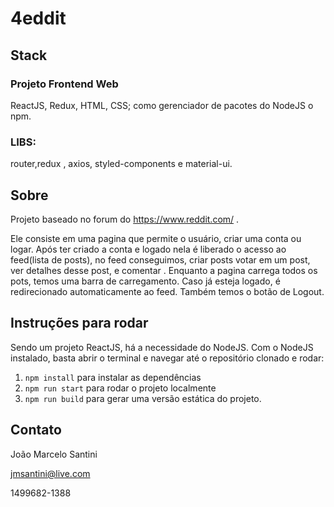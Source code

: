 # 4eddit

## Stack
### Projeto Frontend Web

ReactJS, Redux, HTML, CSS; como gerenciador de pacotes do NodeJS o npm.

### LIBS:
router,redux , axios, styled-components e material-ui.

## Sobre
Projeto baseado no forum do https://www.reddit.com/ .

Ele consiste em uma pagina que permite o usuário, criar uma conta ou logar. 
Após ter criado a conta e logado nela é liberado o acesso ao feed(lista de posts), no feed conseguimos, criar posts votar em um post, ver detalhes desse post, e comentar .
Enquanto a pagina carrega todos os pots, temos uma barra de carregamento. 
Caso já esteja logado, é redirecionado automaticamente ao feed. Também temos  o botão de Logout.

## Instruções para rodar
Sendo um projeto ReactJS, há a necessidade do NodeJS. Com o NodeJS  instalado, basta abrir o terminal e navegar até o repositório clonado e rodar:
1.	`npm install`  para instalar as dependências 
2.	`npm run start`  para rodar o projeto localmente
3.	`npm run build` para gerar uma versão estática do projeto.

##  Contato
João Marcelo Santini

jmsantini@live.com

1499682-1388
